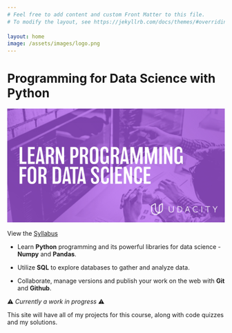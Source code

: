 ```yaml
---
# Feel free to add content and custom Front Matter to this file.
# To modify the layout, see https://jekyllrb.com/docs/themes/#overriding-theme-defaults

layout: home
image: /assets/images/logo.png
---
```


# Programming for Data Science with Python

![image](/assets/images/header_image.jpg)

View the [Syllabus](/assets/files/syllabus.pdf)


* Learn **Python** programming and its powerful libraries for data science - **Numpy** and **Pandas**.

* Utilize **SQL** to explore databases to gather and analyze data.

* Collaborate, manage versions and publish your work on the web with **Git** and **Github**.

:warning: *Currently a work in progress* :warning:

This site will have all of my projects for this course, along with code quizzes and my solutions.
